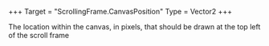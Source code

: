 +++
Target = "ScrollingFrame.CanvasPosition"
Type = Vector2
+++

The location within the canvas, in pixels, that should be drawn at the top left of the scroll frame